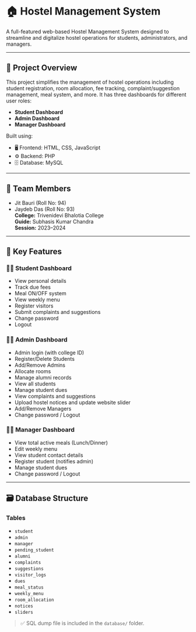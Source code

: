 # 🏠 Hostel Management System

A full-featured web-based Hostel Management System designed to streamline and digitalize hostel operations for students, administrators, and managers.

---

## 📌 Project Overview

This project simplifies the management of hostel operations including student registration, room allocation, fee tracking, complaint/suggestion management, meal system, and more. It has three dashboards for different user roles:

- **Student Dashboard**
- **Admin Dashboard**
- **Manager Dashboard**

Built using:
- 🖥️ Frontend: HTML, CSS, JavaScript  
- ⚙️ Backend: PHP  
- 🗄️ Database: MySQL

---

## 👥 Team Members

- Jit Bauri (Roll No: 94)
- Jaydeb Das (Roll No: 93)  
**College:** Trivenidevi Bhalotia College  
**Guide:** Subhasis Kumar Chandra  
**Session:** 2023–2024

---

## 🧩 Key Features

### 👨‍🎓 Student Dashboard
- View personal details
- Track due fees
- Meal ON/OFF system
- View weekly menu
- Register visitors
- Submit complaints and suggestions
- Change password
- Logout

### 🧑‍💼 Admin Dashboard
- Admin login (with college ID)
- Register/Delete Students
- Add/Remove Admins
- Allocate rooms
- Manage alumni records
- View all students
- Manage student dues
- View complaints and suggestions
- Upload hostel notices and update website slider
- Add/Remove Managers
- Change password / Logout

### 🧑‍🍳 Manager Dashboard
- View total active meals (Lunch/Dinner)
- Edit weekly menu
- View student contact details
- Register student (notifies admin)
- Manage student dues
- Change password / Logout

---

## 🗃️ Database Structure

### Tables
- `student`
- `admin`
- `manager`
- `pending_student`
- `alumni`
- `complaints`
- `suggestions`
- `visitor_logs`
- `dues`
- `meal_status`
- `weekly_menu`
- `room_allocation`
- `notices`
- `sliders`

> ✅ SQL dump file is included in the `database/` folder.


